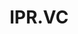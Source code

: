 ---
layout: firm_page
title: "IPR.VC"
id: "ipr.vc"
permalink: "/iprvcipr.vc/"
website: "https://ipr.vc"
offices: "Helsinki (Finland), London (United Kingdom)"
investment_stages: "Seed, Series A"
portfolio_companies: "Blidz, Lightneer, Guardian Angel, Koukoi Games, TUBECON"
portfolio_link: "https://ipr.vc/investments/"
investment_markets: "Film, Television, Media"
founded_year: "2014"
description: "IPR.VC connects institutional investors with high-quality original film and TV content assets. It provides long-term strategic capital for media and entertainment content studios and distributors. The firm has raised over €150 million across three funds."
linkedin: "https://www.linkedin.com/company/ipr-vc/"
twitter: "https://twitter.com/iprvc"
instagram: ""
team_page: "https://ipr.vc/team/"
investor_type: "Investment Fund Manager"
crunchbase: "https://www.crunchbase.com/organization/ipr-vc"
pitchbook: ""

# SEO Optimization
meta_title: "IPR.VC - VC Firm - projectstartups.com"
meta_description: "IPR.VC, IPR.VC connects institutional investors with high-quality original film and TV content assets. It provides long-term strategic capital for media and e..."
meta_keywords: "IPR.VC, Film, Television, Media, VC firm, venture capital, startup investor, projectstartups.com"
canonical_url: "https://vc.projectstartups.com/iprvcipr.vc/"
---